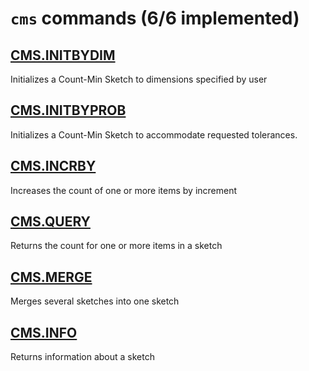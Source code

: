 # `cms` commands (6/6 implemented)

## [CMS.INITBYDIM](https://redis.io/commands/cms.initbydim/)

Initializes a Count-Min Sketch to dimensions specified by user

## [CMS.INITBYPROB](https://redis.io/commands/cms.initbyprob/)

Initializes a Count-Min Sketch to accommodate requested tolerances.

## [CMS.INCRBY](https://redis.io/commands/cms.incrby/)

Increases the count of one or more items by increment

## [CMS.QUERY](https://redis.io/commands/cms.query/)

Returns the count for one or more items in a sketch

## [CMS.MERGE](https://redis.io/commands/cms.merge/)

Merges several sketches into one sketch

## [CMS.INFO](https://redis.io/commands/cms.info/)

Returns information about a sketch



